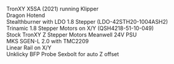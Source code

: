 TronXY X5SA (2021) running Klipper  
Dragon Hotend  
Stealthburner with LDO 1.8 Stepper (LDO-42STH20-1004ASH2)  
Trinamic 1.8 Stepper Motors on X/Y (QSH4218-51-10-049)  
Stock TronXY Z Stepper Motors
Meanwell 24V PSU  
MKS SGEN-L 2.0 with TMC2209  
Linear Rail on X/Y  
Unklicky BFP Probe
Sexbolt for auto Z offset
